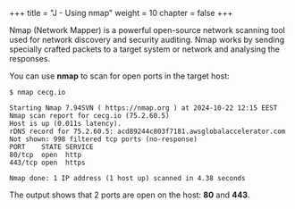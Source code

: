+++
title = "J - Using nmap"
weight = 10
chapter = false
+++

Nmap (Network Mapper) is a powerful open-source network scanning tool used for network discovery and security auditing. Nmap works by sending specially crafted packets to a target system or network and analysing the responses.

You can use **nmap** to scan for open ports in the target host:

```
$ nmap cecg.io

Starting Nmap 7.94SVN ( https://nmap.org ) at 2024-10-22 12:15 EEST
Nmap scan report for cecg.io (75.2.60.5)
Host is up (0.011s latency).
rDNS record for 75.2.60.5: acd89244c803f7181.awsglobalaccelerator.com
Not shown: 998 filtered tcp ports (no-response)
PORT    STATE SERVICE
80/tcp  open  http
443/tcp open  https

Nmap done: 1 IP address (1 host up) scanned in 4.38 seconds
```

The output shows that 2 ports are open on the host: **80** and **443**.
